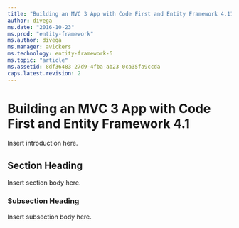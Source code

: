 ```yaml
---
title: "Building an MVC 3 App with Code First and Entity Framework 4.11 - EF6"
author: divega
ms.date: "2016-10-23"
ms.prod: "entity-framework"
ms.author: divega
ms.manager: avickers
ms.technology: entity-framework-6
ms.topic: "article"
ms.assetid: 8df36483-27d9-4fba-ab23-0ca35fa9ccda
caps.latest.revision: 2
---
```

# Building an MVC 3 App with Code First and Entity Framework 4.1
Insert introduction here.  
  
## Section Heading  
 Insert section body here.  
  
### Subsection Heading  
 Insert subsection body here.